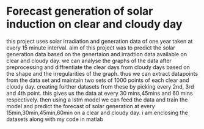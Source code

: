 # Forecast generation of solar induction on clear and cloudy day
this project uses solar irradiation and generation data of one year taken at every 15 minute interval.
aim of this project was to predict the solar generation data based on the genertaion and irradtion data available on clear and cloudy day. 
we can analyse the graphs of the data after preprocessing and diffrentiate the clear days from cloudy days based on the shape and the irregularities of the graph.
thus we can extract datapoints from the data set and maintain two sets of 1000 points of each clear and cloudy day.
creating further datasets from these by picking every 2nd, 3rd and 4th point. this gives us the data at every 30 mins,45mins and 60 mins respectively.
then using a lstm model we can feed the data and train the model and predict the  forecast of solar generation at every 15min,30min,45min,60min on a clear and cloudy day.
i am enclosing the datasets along with my code in matlab

